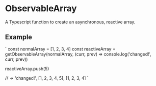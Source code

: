 # ObservableArray
A Typescript function to create an asynchronous, reactive array.

## Example

`
  const normalArray = [1, 2, 3, 4]
  const reactiveArray = getObservableArray(normalArray, (curr, prev) => console.log('changed!', curr, prev))
  
  reactiveArray.push(5)
  
  // => 'changed!', [1, 2, 3, 4, 5], [1, 2, 3, 4]
`
